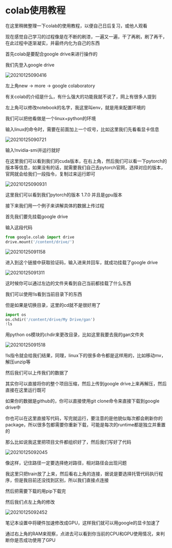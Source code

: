 # colab使用教程

在这里稍微整理一下colab的使用教程，以便自己日后复习，或他人观看

现在感觉自己学习的过程像是在不断的刷漆，一遍又一遍，干了再刷，刷了再干，在此过程中逐渐凝实，并最终内化为自己的东西

首先colab是要配合google drive来进行操作的

我们先登入google drive

![20210125090416](https://picsheep.oss-cn-beijing.aliyuncs.com/pic/20210125090416.png)

左上角new -> more -> google colaboratory

有关colab的介绍是什么，有什么强大的功能我就不说了，网上有很多人提到

左上角可以修改notebook的名字，我这里叫env，就是用来配置环境的

我们可以把他看做是一个linux+python的环境

输入linux的命令时，需要在前面加上一个叹号，比如这里我们先看看显卡信息

![20210125090721](https://picsheep.oss-cn-beijing.aliyuncs.com/pic/20210125090721.png)

输入!nvidia-smi并运行就好

在这里我们可以看到我们的cuda版本，在右上角，然后我们可以看一下pytorch的版本等信息，如果没有的话，就需要我们自己去pytorch官网，选择对应的版本，官网就会给我们一段指令，复制过来运行即可

![20210125090931](https://picsheep.oss-cn-beijing.aliyuncs.com/pic/20210125090931.png)

这里我们可以看到我们pytorch的版本 1.7.0 并且是gpu版本

接下来我们用一个例子来讲解具体的数据上传过程

首先我们要先挂载google drive

输入这段代码

```python
from google.colab import drive
drive.mount('/content/drive/')
```

![20210125091158](https://picsheep.oss-cn-beijing.aliyuncs.com/pic/20210125091158.png)

进入到这个链接中获取验证码，输入进来并回车，就成功挂载了google drive

![20210125091311](https://picsheep.oss-cn-beijing.aliyuncs.com/pic/20210125091311.png)

这时候你可以通过左边的文件夹看到自己当前都挂载了什么东西

我们可以使用!ls看到当前目录下的东西

但是如果是切换目录，这里的cd就不是很好用了

```python
import os
os.chdir('/content/drive/My Drive/gan')
!ls
```

用python os模块的chdir来更改目录，比如这里我要去我的gan文件夹

![20210125091518](https://picsheep.oss-cn-beijing.aliyuncs.com/pic/20210125091518.png)

!ls指令就会给我们结果，同理，linux下的很多命令都是这样用的，比如移动mv，解压unzip等

然后我们可以上传我们的数据了

其实你可以直接将你的整个项目压缩，然后上传到google drive上来再解压，然后直接在这里运行既可

如果你的数据是github的，你可以直接使用git clone命令来直接下载到google drive中

你也可以在这里直接写代码，写完就运行，要注意的是他貌似每次都会刷新你的package，所以很多包都需要你重新下载，可能是每次的runtime都是独立并重置的

那么比如说我这里把项目文件都组织好了，然后我们写好了代码

![20210125092045](https://picsheep.oss-cn-beijing.aliyuncs.com/pic/20210125092045.png)

像这样，记住路径一定要选择绝对路径，相对路径会出现问题

我这里只把train放了上来，然后看右上角的连接，据说是要选择托管代码执行程序，但是我目前还没找到区别，所以我们直接点连接

然后把需要下载的用pip下载完

然后我们点左上角的修改

![20210125092452](https://picsheep.oss-cn-beijing.aliyuncs.com/pic/20210125092452.png)

笔记本设置中将硬件加速修改成GPU，这样我们就可以用google的显卡加速了

通过右上角的RAM来观察，点进去可以看到你当前的CPU和GPU使用情况，来判断你是否成功使用了GPU
